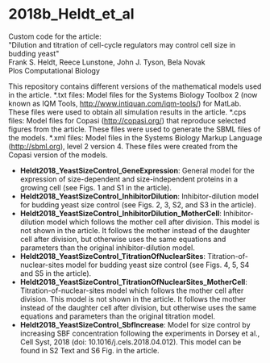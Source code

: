 # 2018b_Heldt_et_al

Custom code for the article: <br>
"Dilution and titration of cell-cycle regulators may control cell size in budding yeast" <br>
Frank S. Heldt, Reece Lunstone, John J. Tyson, Bela Novak <br>
Plos Computational Biology

This repository contains different versions of the mathematical models used in the article.
\*.txt files: Model files for the Systems Biology Toolbox 2 (now known as IQM Tools, http://www.intiquan.com/iqm-tools/) for MatLab. These files were used to obtain all simulation results in the article.
\*.cps files: Model files for Copasi (http://copasi.org/) that reproduce selected figures from the article. These files were used to generate the SBML files of the models.
\*.xml files: Model files in the Systems Biology Markup Language (http://sbml.org), level 2 version 4. These files were created from the Copasi version of the models.

- **Heldt2018_YeastSizeControl_GeneExpression**: General model for the expression of size-dependent and size-independent proteins in a growing cell (see Figs. 1 and S1 in the article).
- **Heldt2018_YeastSizeControl_InhibitorDilution**: Inhibitor-dilution model for budding yeast size control (see Figs. 2, 3, S2, and S3 in the article).
- **Heldt2018_YeastSizeControl_InhibitorDilution_MotherCell**: Inhibitor-dilution model which follows the mother cell after division. This model is not shown in the article. It follows the mother instead of the daughter cell after division, but otherwise uses the same equations and parameters than the original inhibitor-dilution model.
- **Heldt2018_YeastSizeControl_TitrationOfNuclearSites**: Titration-of-nuclear-sites model for budding yeast size control (see Figs. 4, 5, S4 and S5 in the article).
- **Heldt2018_YeastSizeControl_TitrationOfNuclearSites_MotherCell**: Titration-of-nuclear-sites model which follows the mother cell after division. This model is not shown in the article. It follows the mother instead of the daughter cell after division, but otherwise uses the same equations and parameters than the original titration model.
- **Heldt2018_YeastSizeControl_SbfIncrease**: Model for size control by increasing SBF concentration following the experiments in Dorsey et al., Cell Syst, 2018 (doi: 10.1016/j.cels.2018.04.012). This model can be found in S2 Text and S6 Fig. in the article.
